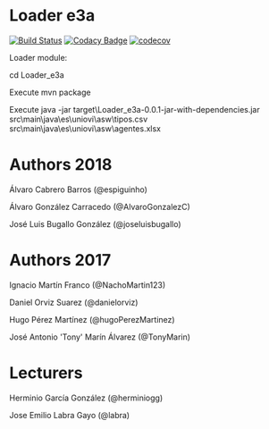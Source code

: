 # Loader e3a

[![Build Status](https://travis-ci.org/Arquisoft/Loader_e3a.svg?branch=master)](https://travis-ci.org/Arquisoft/Loader_e3a)
[![Codacy Badge](https://api.codacy.com/project/badge/Grade/e89ecf2799b8400580f767eb000d0380)](https://www.codacy.com/app/jelabra/Loader_e3a?utm_source=github.com&amp;utm_medium=referral&amp;utm_content=Arquisoft/Loader_e3a&amp;utm_campaign=Badge_Grade)
[![codecov](https://codecov.io/gh/Arquisoft/Loader_e3a/branch/master/graph/badge.svg)](https://codecov.io/gh/Arquisoft/Loader_e3a)


Loader module:

cd Loader_e3a

Execute mvn package

Execute java -jar target\Loader_e3a-0.0.1-jar-with-dependencies.jar src\main\java\es\uniovi\asw\tipos.csv src\main\java\es\uniovi\asw\agentes.xlsx 


# Authors 2018

Álvaro Cabrero Barros (@espiguinho)

Álvaro González Carracedo (@AlvaroGonzalezC)

José Luis Bugallo González (@joseluisbugallo)


# Authors 2017

Ignacio Martín Franco (@NachoMartin123)

Daniel Orviz Suarez (@danielorviz)

Hugo Pérez Martínez (@hugoPerezMartinez)

José Antonio 'Tony' Marín Álvarez (@TonyMarin)

# Lecturers

Herminio García González (@herminiogg)

Jose Emilio Labra Gayo (@labra)
